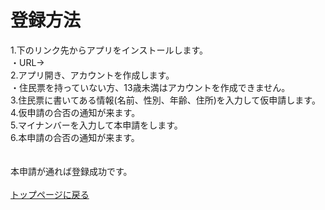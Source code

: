 # 登録方法
1.下のリンク先からアプリをインストールします。  
・URL→<br>
2.アプリ開き、アカウントを作成します。  
・住民票を持っていない方、13歳未満はアカウントを作成できません。  
3.住民票に書いてある情報(名前、性別、年齢、住所)を入力して仮申請します。  
4.仮申請の合否の通知が来ます。  
5.マイナンバーを入力して本申請をします。  
6.本申請の合否の通知が来ます。<br><br><br>
本申請が通れば登録成功です。<br>
<br>
[トップページに戻る](https://16-2505-058-4.github.io/app/index)
